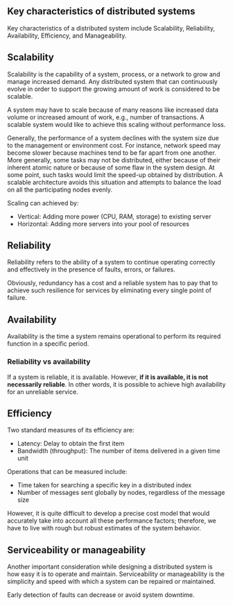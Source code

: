 ## Key characteristics of distributed systems

Key characteristics of a distributed system include Scalability, Reliability, Availability, Efficiency, and Manageability.

## Scalability

Scalability is the capability of a system, process, or a network to grow and manage increased demand. Any distributed system that can continuously evolve in order to support the growing amount of work is considered to be scalable.

A system may have to scale because of many reasons like increased data volume or increased amount of work, e.g., number of transactions. A scalable system would like to achieve this scaling without performance loss.

Generally, the performance of a system declines with the system size due to the management or environment cost. For instance, network speed may become slower because machines tend to be far apart from one another. More generally, some tasks may not be distributed, either because of their inherent atomic nature or because of some flaw in the system design. At some point, such tasks would limit the speed-up obtained by distribution. A scalable architecture avoids this situation and attempts to balance the load on all the participating nodes evenly.

Scaling can achieved by:

- Vertical: Adding more power (CPU, RAM, storage) to existing server
- Horizontal: Adding more servers into your pool of resources

## Reliability

Reliability refers to the ability of a system to continue operating correctly and effectively in the presence of faults, errors, or failures.

Obviously, redundancy has a cost and a reliable system has to pay that to achieve such resilience for services by eliminating every single point of failure.

## Availability

Availability is the time a system remains operational to perform its required function in a specific period.

### Reliability vs availability

If a system is reliable, it is available. However, **if it is available, it is not necessarily reliable**. In other words, it is possible to achieve high availability for an unreliable service.

## Efficiency

Two standard measures of its efficiency are:

- Latency: Delay to obtain the first item
- Bandwidth (throughput): The number of items delivered in a given time unit

Operations that can be measured include:

- Time taken for searching a specific key in a distributed index
- Number of messages sent globally by nodes, regardless of the message size

However, it is quite difficult to develop a precise cost model that would accurately take into account all these performance factors; therefore, we have to live with rough but robust estimates of the system behavior.

## Serviceability or manageability

Another important consideration while designing a distributed system is how easy it is to operate and maintain. Serviceability or manageability is the simplicity and speed with which a system can be repaired or maintained.

Early detection of faults can decrease or avoid system downtime.
